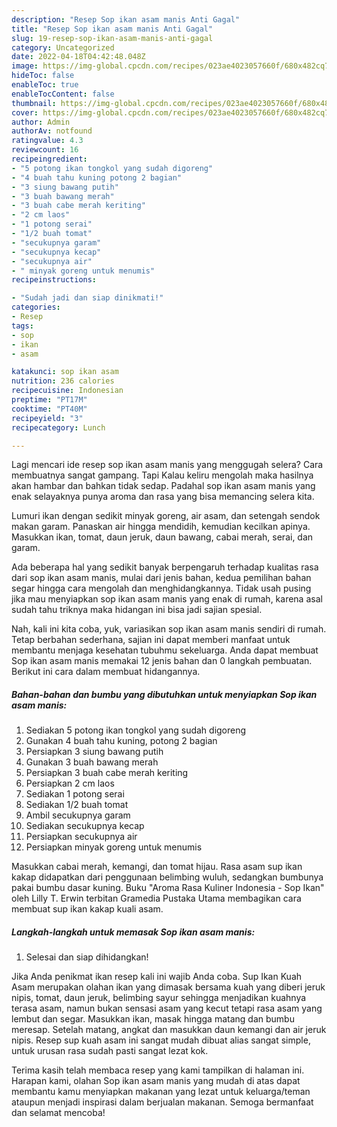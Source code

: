 ```yaml
---
description: "Resep Sop ikan asam manis Anti Gagal"
title: "Resep Sop ikan asam manis Anti Gagal"
slug: 19-resep-sop-ikan-asam-manis-anti-gagal
category: Uncategorized
date: 2022-04-18T04:42:48.048Z
image: https://img-global.cpcdn.com/recipes/023ae4023057660f/680x482cq70/sop-ikan-asam-manis-foto-resep-utama.jpg
hideToc: false
enableToc: true
enableTocContent: false
thumbnail: https://img-global.cpcdn.com/recipes/023ae4023057660f/680x482cq70/sop-ikan-asam-manis-foto-resep-utama.jpg
cover: https://img-global.cpcdn.com/recipes/023ae4023057660f/680x482cq70/sop-ikan-asam-manis-foto-resep-utama.jpg
author: Admin
authorAv: notfound
ratingvalue: 4.3
reviewcount: 16
recipeingredient:
- "5 potong ikan tongkol yang sudah digoreng"
- "4 buah tahu kuning potong 2 bagian"
- "3 siung bawang putih"
- "3 buah bawang merah"
- "3 buah cabe merah keriting"
- "2 cm laos"
- "1 potong serai"
- "1/2 buah tomat"
- "secukupnya garam"
- "secukupnya kecap"
- "secukupnya air"
- " minyak goreng untuk menumis"
recipeinstructions:

- "Sudah jadi dan siap dinikmati!"
categories:
- Resep
tags:
- sop
- ikan
- asam

katakunci: sop ikan asam 
nutrition: 236 calories
recipecuisine: Indonesian
preptime: "PT17M"
cooktime: "PT40M"
recipeyield: "3"
recipecategory: Lunch

---
```



Lagi mencari ide resep sop ikan asam manis yang menggugah selera? Cara membuatnya sangat gampang. Tapi Kalau keliru mengolah maka hasilnya akan hambar dan bahkan tidak sedap. Padahal sop ikan asam manis yang enak selayaknya punya aroma dan rasa yang bisa memancing selera kita.


Lumuri ikan dengan sedikit minyak goreng, air asam, dan setengah sendok makan garam. Panaskan air hingga mendidih, kemudian kecilkan apinya. Masukkan ikan, tomat, daun jeruk, daun bawang, cabai merah, serai, dan garam.

Ada beberapa hal yang sedikit banyak berpengaruh terhadap kualitas rasa dari sop ikan asam manis, mulai dari jenis bahan, kedua pemilihan bahan segar hingga cara mengolah dan menghidangkannya. Tidak usah pusing jika mau menyiapkan sop ikan asam manis yang enak di rumah, karena asal sudah tahu triknya maka hidangan ini bisa jadi sajian spesial.


Nah, kali ini kita coba, yuk, variasikan sop ikan asam manis sendiri di rumah. Tetap berbahan sederhana, sajian ini dapat memberi manfaat untuk membantu menjaga kesehatan tubuhmu sekeluarga. Anda dapat membuat Sop ikan asam manis memakai 12 jenis bahan dan 0 langkah pembuatan. Berikut ini cara dalam membuat hidangannya.

<!--inarticleads1-->

##### Bahan-bahan dan bumbu yang dibutuhkan untuk menyiapkan Sop ikan asam manis:

1. Sediakan 5 potong ikan tongkol yang sudah digoreng
1. Gunakan 4 buah tahu kuning, potong 2 bagian
1. Persiapkan 3 siung bawang putih
1. Gunakan 3 buah bawang merah
1. Persiapkan 3 buah cabe merah keriting
1. Persiapkan 2 cm laos
1. Sediakan 1 potong serai
1. Sediakan 1/2 buah tomat
1. Ambil secukupnya garam
1. Sediakan secukupnya kecap
1. Persiapkan secukupnya air
1. Persiapkan  minyak goreng untuk menumis


Masukkan cabai merah, kemangi, dan tomat hijau. Rasa asam sup ikan kakap didapatkan dari penggunaan belimbing wuluh, sedangkan bumbunya pakai bumbu dasar kuning. Buku &#34;Aroma Rasa Kuliner Indonesia - Sop Ikan&#34; oleh Lilly T. Erwin terbitan Gramedia Pustaka Utama membagikan cara membuat sup ikan kakap kuali asam. 

<!--inarticleads2-->

##### Langkah-langkah untuk memasak Sop ikan asam manis:


1. Selesai dan siap dihidangkan!

Jika Anda penikmat ikan resep kali ini wajib Anda coba. Sup Ikan Kuah Asam merupakan olahan ikan yang dimasak bersama kuah yang diberi jeruk nipis, tomat, daun jeruk, belimbing sayur sehingga menjadikan kuahnya terasa asam, namun bukan sensasi asam yang kecut tetapi rasa asam yang lembut dan segar. Masukkan ikan, masak hingga matang dan bumbu meresap. Setelah matang, angkat dan masukkan daun kemangi dan air jeruk nipis. Resep sup kuah asam ini sangat mudah dibuat alias sangat simple, untuk urusan rasa sudah pasti sangat lezat kok. 

Terima kasih telah membaca resep yang kami tampilkan di halaman ini. Harapan kami, olahan Sop ikan asam manis yang mudah di atas dapat membantu kamu menyiapkan makanan yang lezat untuk keluarga/teman ataupun menjadi inspirasi dalam berjualan makanan. Semoga bermanfaat dan selamat mencoba!

